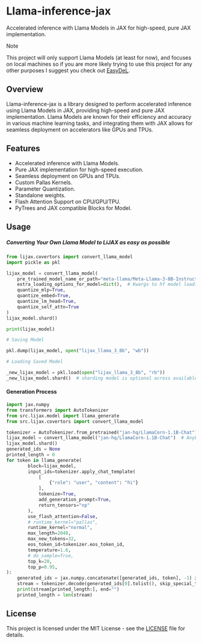 # Llama-inference-jax

Accelerated inference with Llama Models in JAX for high-speed, pure JAX implementation.

> [!NOTE]
>
> This project will only support Llama Models (at least for now), and focuses on local machines
> so if you are more likely trying to use this project for any other purposes I suggest you check
> out [EasyDeL](https://github.com/erfanzar/EasyDeL).

## Overview

Llama-inference-jax is a library designed to perform accelerated inference using Llama Models in JAX, providing
high-speed and pure JAX implementation. Llama Models are known for their efficiency and accuracy in various machine
learning tasks, and integrating them with JAX allows for seamless deployment on accelerators like GPUs and TPUs.

## Features

- Accelerated inference with Llama Models.
- Pure JAX implementation for high-speed execution.
- Seamless deployment on GPUs and TPUs.
- Custom Pallas Kernels.
- Parameter Quantization.
- Standalone weights.
- Flash Attention Support on CPU/GPU/TPU.
- PyTrees and JAX compatible Blocks for Model.

## Usage

##### Converting Your Own Llama Model to LiJAX as easy as possible

```python
from lijax.covertors import convert_llama_model
import pickle as pkl

lijax_model = convert_llama_model(
    pre_trained_model_name_or_path="meta-llama/Meta-Llama-3-8B-Instruct",
    extra_loading_options_for_model=dict(),  # Kwargs to hf model loading
    quantize_mlp=True,
    quantize_embed=True,
    quantize_lm_head=True,
    quantize_self_attn=True
)
lijax_model.shard()

print(lijax_model)

# Saving Model 

pkl.dump(lijax_model, open("lijax_llama_3_8b", "wb"))

# Loading Saved Model 

_new_lijax_model = pkl.load(open("lijax_llama_3_8b", "rb"))
_new_lijax_model.shard()  # sharding model is optional across available GPUs,TPUs
```

#### Generation Process

```python
import jax.numpy
from transformers import AutoTokenizer
from src.lijax.model import llama_generate
from src.lijax.covertors import convert_llama_model

tokenizer = AutoTokenizer.from_pretrained("jan-hq/LlamaCorn-1.1B-Chat")  # AnyLlama or Mistral Based Model
lijax_model = convert_llama_model("jan-hq/LlamaCorn-1.1B-Chat")  # AnyLlama or Mistral Based Model
lijax_model.shard()
generated_ids = None
printed_length = 0
for token in llama_generate(
        block=lijax_model,
        input_ids=tokenizer.apply_chat_template(
            [
                {"role": "user", "content": "hi"}
            ],
            tokenize=True,
            add_generation_prompt=True,
            return_tensors="np"
        ),
        use_flash_attention=False,
        # runtime_kernel="pallas",
        runtime_kernel="normal",
        max_length=2048,
        max_new_tokens=32,
        eos_token_id=tokenizer.eos_token_id,
        temperature=1.6,
        # do_sample=True,
        top_k=20,
        top_p=0.95,
):
    generated_ids = jax.numpy.concatenate([generated_ids, token], -1) if generated_ids is not None else token
    stream = tokenizer.decode(generated_ids[0].tolist(), skip_special_tokens=False)
    print(stream[printed_length:], end="")
    printed_length = len(stream)

```

## License

This project is licensed under the MIT License - see the [LICENSE](LICENSE) file for details.
